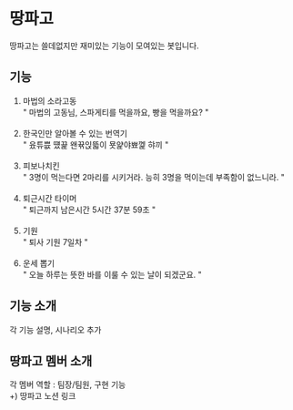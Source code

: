 # 땅파고

땅파고는 쓸데없지만 재미있는 기능이 모여있는 봇입니다.

## 기능

1. 마법의 소라고동</br>
   " 마법의 고동님, 스파게티를 먹을까요, 빵을 먹을까요? "</br></br>
2. 한국인만 알아볼 수 있는 번역기</br>
   " 윴튜쁪 떘끑 왠뀪읹뜳이 묫얉야뾰껥 햐끼 "</br></br>
3. 피보나치킨</br>
   " 3명이 먹는다면 2마리를 시키거라. 능히 3명을 먹이는데 부족함이 없느니라. "</br></br>
4. 퇴근시간 타이머</br>
   " 퇴근까지 남은시간 5시간 37분 59초 "</br></br>
5. 기원</br>
   " 퇴사 기원 7일차 "</br></br>
6. 운세 뽑기</br>
   " 오늘 하루는 뜻한 바를 이룰 수 있는 날이 되겠군요. "

## 기능 소개

각 기능 설명, 시나리오 추가

## 땅파고 멤버 소개
각 멤버 역할 : 팀장/팀원, 구현 기능</br>
+) 땅파고 노션 링크
